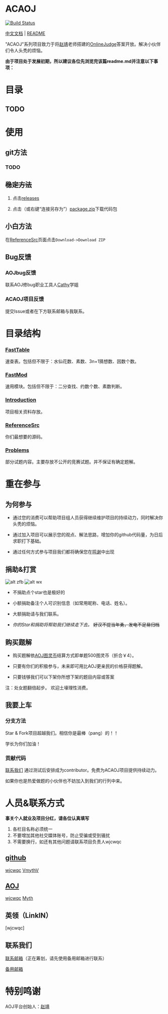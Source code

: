 # ACAOJ

[![Build Status](https://travis-ci.org/wjcwqc/ACAOJ.svg?branch=master)](https://travis-ci.org/wjcwqc/ACAOJ)

[中文文档](README.md) | [README](README_en.md)

"ACAOJ"系列项目致力于将[赵靖](https://github.com/webturing)老师搭建的[OnlineJudge](https://github.com/zhblue/hustoj)答案开放。解决小伙伴们令人头秃的烦恼。

**由于项目处于发展初期，所以建议各位先浏览完该篇readme.md并注意以下事项：**



# 目录

## TODO

# 使用

## git方法

### TODO

## ~~稳定方法~~

1. 点击[releases](https://github.com/wjcwqc/ACAOJ/releases)

2. 点击（或右键“连接另存为”）[package.zip](https://github.com/wjcwqc/ACAOJ/releases/package.zip)下载代码包

## 小白方法

在[ReferenceSrc](https://github.com/wjcwqc/ACAOJ/ReferenceSrc)页面点击````Download->Download ZIP````

## Bug反馈

### AOJbug反馈

联系AOJ修bug职业工具人[Cathy](https://www.webturing.com/userinfo.php?user=2604150210)学姐

### ACAOJ项目反馈

提交Issue或者在下方联系邮箱与我联系。

# 目录结构

### [FastTable](https://github.com/wjcwqc/ACAOJ/tree/master/FastTable)

速查表。包括但不限于：水仙花数、素数、3n+1猜想数、因数个数。

### [FastMod](https://github.com/wjcwqc/ACAOJ/tree/master/FastMod)

速用模块。包括但不限于：二分查找、约数个数、素数判断。

### [Introduction](https://github.com/wjcwqc/ACAOJ/tree/master/Introduction)

项目相关资料存放。

### [ReferenceSrc](https://github.com/wjcwqc/ACAOJ/tree/master/ReferenceSrc)

你们最想要的源码。

### [Problems](https://github.com/wjcwqc/ACAOJ/tree/master/Problems)

部分试题内容。主要存放不公开的竞赛试题。并不保证有确定题解。

# 重在参与

## 为何参与

* 通过您的消费可以帮助项目组人员获得继续维护项目的持续动力，同时解决你头秃的烦恼。

* 通过加入项目可以展示您的观点、解法思路，增加你的github代码量，为日后求职打下基础。

* 通过任何方式参与项目我们都将确保您在[鸣谢](#特别鸣谢)中出现

## 捐助&打赏

![alt zfb](https://ww1.sinaimg.cn/large/006Zfh7ogy1g9vo1gz38mj30i00i0di5.jpg "支付宝")
![alt wx](https://ws1.sinaimg.cn/large/006Zfh7ogy1g9vo286mqsj30gy0gyjsb.jpg "微信")

* 不捐助点个star也是极好的

* 小额捐助备注个人可识别信息（如常用昵称、电话、姓名）。

* 大额捐助请与我们联系。

* _你的Star和捐助将帮助我们继续走下去。_ ~~好汉不提当年勇，发电不足易归档~~ 


## 购买题解

* 购买题解依[AOJ图灵币](https://www.webturing.com/wallet.php)结算方式即单题500图灵币（折合￥4）。

* 只要有你们的积极参与，未来即可用比AOJ更亲民的价格获得题解。

* 只要钱够我们可以下架你所想下架的题目内容或答案

注：处女题翻倍起步。
欢迎土壕理性消费。

## 我要上车

### 分支方法

Star & Fork项目超越我们。相信你是最棒（pang）的！！

学长为你们加油！

### 贡献代码

[联系我们](#联系我们)
通过测试后安排成为contributor。免费为ACAOJ项目提供持续动力。

如果你也是热爱做题的小伙伴也不妨加入到我们的行列中来。

# 人员&联系方式

**事关个人就业及项目分红，请各位认真填写**
1. 各栏目名称必须统一
2. 不要增加其他社交媒体账号，防止受骗或受到骚扰
3. 不需要换行，如还有其他问题请联系项目负责人wjcwqc

## [github](https://github.com)

[wjcwqc](https://github.com/wjcwqc) 
[VmythV](https://github.com/VmythV)


## [AOJ](https://www.webturing.com)

[wjcwqc](https://www.webturing.com/userinfo.php?user=2703170216)
[Myth](https://www.webturing.com/userinfo.php?user=2703170112)

## 英领（LinkIN）

[wjcwqc]

## 联系我们

[联系邮箱](mailto:admin@wjcwqc.com)（正在筹划，请先使用备用邮箱进行联系）

[备用邮箱](mailto:wjcwqc@gmail.com)

# 特别鸣谢

AOJ平台创始人：[赵靖](https://www.webturing.com/userinfo.php?user=acm)
